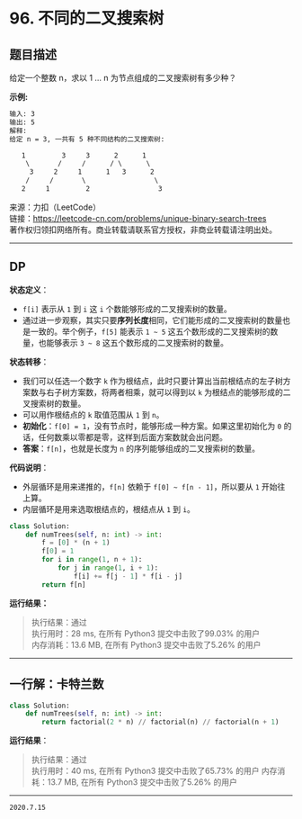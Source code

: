 # 96. 不同的二叉搜索树

## 题目描述

给定一个整数 n，求以 1 ... n 为节点组成的二叉搜索树有多少种？

**示例:**

```txt
输入: 3
输出: 5
解释:
给定 n = 3, 一共有 5 种不同结构的二叉搜索树:

   1         3     3      2      1
    \       /     /      / \      \
     3     2     1      1   3      2
    /     /       \                 \
   2     1         2                 3
```

来源：力扣（LeetCode）  
链接：<https://leetcode-cn.com/problems/unique-binary-search-trees>  
著作权归领扣网络所有。商业转载请联系官方授权，非商业转载请注明出处。

---

## DP

**状态定义**：

- `f[i]` 表示从 `1` 到 `i` 这 `i` 个数能够形成的二叉搜索树的数量。
- 通过进一步观察，其实只要**序列长度**相同，它们能形成的二叉搜索树的数量也是一致的。举个例子，`f[5]` 能表示 `1 ~ 5` 这五个数形成的二叉搜索树的数量，也能够表示 `3 ~ 8` 这五个数形成的二叉搜索树的数量。

**状态转移**：

- 我们可以任选一个数字 `k` 作为根结点，此时只要计算出当前根结点的左子树方案数与右子树方案数，将两者相乘，就可以得到以 `k` 为根结点的能够形成的二叉搜索树的数量。
- 可以用作根结点的 `k` 取值范围从 `1` 到 `n`。
- **初始化**：`f[0] = 1`，没有节点时，能够形成一种方案。如果这里初始化为 `0` 的话，任何数乘以零都是零，这样到后面方案数就会出问题。
- **答案**：`f[n]`，也就是长度为 `n` 的序列能够组成的二叉搜索树的数量。

**代码说明**：

- 外层循环是用来递推的，`f[n]` 依赖于 `f[0] ~ f[n - 1]`，所以要从 `1` 开始往上算。
- 内层循环是用来选取根结点的，根结点从 `1` 到 `i`。

```python
class Solution:
    def numTrees(self, n: int) -> int:
        f = [0] * (n + 1)
        f[0] = 1
        for i in range(1, n + 1):
            for j in range(1, i + 1):
                f[i] += f[j - 1] * f[i - j]
        return f[n]
```

**运行结果：**

> 执行结果：通过  
> 执行用时：28 ms, 在所有 Python3 提交中击败了99.03% 的用户  
> 内存消耗：13.6 MB, 在所有 Python3 提交中击败了5.26% 的用户

---

## 一行解：卡特兰数

```python
class Solution:
    def numTrees(self, n: int) -> int:
        return factorial(2 * n) // factorial(n) // factorial(n + 1)
```

**运行结果**：
> 执行结果：通过  
> 执行用时：40 ms, 在所有 Python3 提交中击败了65.73% 的用户
> 内存消耗：13.7 MB, 在所有 Python3 提交中击败了5.26% 的用户

---

`2020.7.15`
